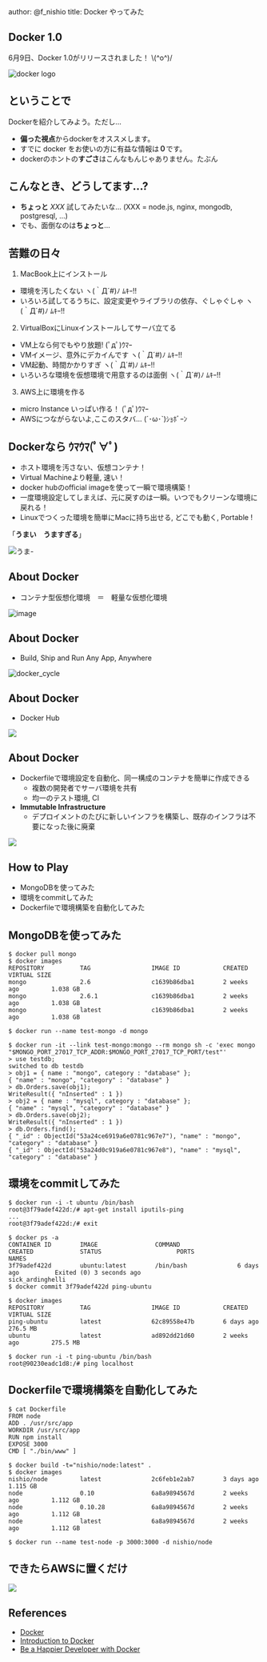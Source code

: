 author: @f_nishio
title: Docker やってみた

## Docker 1.0

6月9日、Docker 1.0がリリースされました！ \\(^o^)/

![docker logo](./images/docker.png)

## ということで

Dockerを紹介してみよう。ただし...

- **偏った視点**からdockerをオススメします。
- すでに docker をお使いの方に有益な情報は**０**です。
- dockerのホントの**すごさ**はこんなもんじゃありません。たぶん

## こんなとき、どうしてます...?
- **ちょっと** _XXX_ 試してみたいな... (XXX = node.js, nginx, mongodb, postgresql, ...)
- でも、面倒なのは**ちょっと**...

## 苦難の日々
1. MacBook上にインストール
  - 環境を汚したくない ヽ(｀Д´#)ﾉ ﾑｷｰ!!
  - いろいろ試してるうちに、設定変更やライブラリの依存、ぐしゃぐしゃ ヽ(｀Д´#)ﾉ ﾑｷｰ!!
2. VirtualBoxにLinuxインストールしてサーバ立てる
  - VM上なら何でもやり放題! (ﾟдﾟ)ｳﾏｰ
  - VMイメージ、意外にデカイんです ヽ(｀Д´#)ﾉ ﾑｷｰ!!
  - VM起動、時間かかりすぎ ヽ(｀Д´#)ﾉ ﾑｷｰ!!
  - いろいろな環境を仮想環境で用意するのは面倒 ヽ(｀Д´#)ﾉ ﾑｷｰ!!
3. AWS上に環境を作る
  - micro Instance いっぱい作る！ (ﾟдﾟ)ｳﾏｰ
  - AWSにつながらないよ,ここのスタバ... (´･ω･`)ｼｮﾎﾞｰﾝ

## Dockerなら ｳﾏｳﾏ(ﾟ∀ﾟ)
- ホスト環境を汚さない、仮想コンテナ！
- Virtual Machineより軽量, 速い！
- docker hubのofficial imageを使って一瞬で環境構築！
- 一度環境設定してしまえば、元に戻すのは一瞬。いつでもクリーンな環境に戻れる！
- Linuxでつくった環境を簡単にMacに持ち出せる, どこでも動く, Portable !

「**うまい　うますぎる**」

![うま-](./images/umai.jpg)

## About Docker
- コンテナ型仮想化環境　＝　軽量な仮想化環境

![image](./images/Screenshot_from_docker.io_about.png)

## About Docker
- Build, Ship and Run Any App, Anywhere

![docker_cycle](./images/build_ship_run.gif)

## About Docker
- Docker Hub

![](./images/Docker_Hub_Registry_-_Repositories_of_Docker_Images.png)

## About Docker
- Dockerfileで環境設定を自動化、同一構成のコンテナを簡単に作成できる
  - 複数の開発者でサーバ環境を共有
  - 均一のテスト環境, CI
- **Immutable Infrastructure**
  - デプロイメントのたびに新しいインフラを構築し、既存のインフラは不要になった後に廃棄

![](./images/Docker_introduction.png)

## How to Play
- MongoDBを使ってみた
- 環境をcommitしてみた
- Dockerfileで環境構築を自動化してみた

## MongoDBを使ってみた
    $ docker pull mongo
    $ docker images
    REPOSITORY          TAG                 IMAGE ID            CREATED             VIRTUAL SIZE
    mongo               2.6                 c1639b86dba1        2 weeks ago         1.038 GB
    mongo               2.6.1               c1639b86dba1        2 weeks ago         1.038 GB
    mongo               latest              c1639b86dba1        2 weeks ago         1.038 GB

    $ docker run --name test-mongo -d mongo

    $ docker run -it --link test-mongo:mongo --rm mongo sh -c 'exec mongo "$MONGO_PORT_27017_TCP_ADDR:$MONGO_PORT_27017_TCP_PORT/test"'
    > use testdb;
    switched to db testdb
    > obj1 = { name : "mongo", category : "database" };
    { "name" : "mongo", "category" : "database" }
    > db.Orders.save(obj1);
    WriteResult({ "nInserted" : 1 })
    > obj2 = { name : "mysql", category : "database" };
    { "name" : "mysql", "category" : "database" }
    > db.Orders.save(obj2);
    WriteResult({ "nInserted" : 1 })
    > db.Orders.find();
    { "_id" : ObjectId("53a24ce6919a6e0781c967e7"), "name" : "mongo", "category" : "database" }
    { "_id" : ObjectId("53a24d0c919a6e0781c967e8"), "name" : "mysql", "category" : "database" }

## 環境をcommitしてみた
    $ docker run -i -t ubuntu /bin/bash
    root@3f79adef422d:/# apt-get install iputils-ping
    ...
    root@3f79adef422d:/# exit

    $ docker ps -a
    CONTAINER ID        IMAGE                COMMAND                CREATED             STATUS                     PORTS               NAMES
    3f79adef422d        ubuntu:latest        /bin/bash              6 days ago          Exited (0) 3 seconds ago                       sick_ardinghelli
    $ docker commit 3f79adef422d ping-ubuntu

    $ docker images
    REPOSITORY          TAG                 IMAGE ID            CREATED             VIRTUAL SIZE
    ping-ubuntu         latest              62c89558e47b        6 days ago          276.5 MB
    ubuntu              latest              ad892dd21d60        2 weeks ago         275.5 MB

    $ docker run -i -t ping-ubuntu /bin/bash
    root@90230eadc1d8:/# ping localhost

## Dockerfileで環境構築を自動化してみた
    $ cat Dockerfile
    FROM node
    ADD . /usr/src/app
    WORKDIR /usr/src/app
    RUN npm install
    EXPOSE 3000
    CMD [ "./bin/www" ]

    $ docker build -t="nishio/node:latest" .
    $ docker images
    nishio/node         latest              2c6feb1e2ab7        3 days ago          1.115 GB
    node                0.10                6a8a9894567d        2 weeks ago         1.112 GB
    node                0.10.28             6a8a9894567d        2 weeks ago         1.112 GB
    node                latest              6a8a9894567d        2 weeks ago         1.112 GB

    $ docker run --name test-node -p 3000:3000 -d nishio/node

## できたらAWSに置くだけ

![](./images/aws_docker.png)

## References

- [Docker](http://www.docker.com/ "Docker")
- [Introduction to Docker](http://www.slideshare.net/dotCloud/docker-intro-november)
- [Be a Happier Developer with Docker](http://www.slideshare.net/dotCloud/be-a-happier-developer-with-docker-tricks-of-the-trade-35851445?ref=http://blog.docker.com/)
